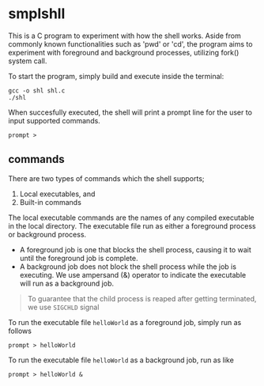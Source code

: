 # smplshll
This is a C program to experiment with how the shell works.
Aside from commonly known functionalities such as 'pwd' or 'cd', the program aims to experiment with
foreground and background processes, utilizing fork() system call.

To start the program, simply build and execute inside the terminal:
```
gcc -o shl shl.c
./shl
```

When succesfully executed, the shell will print a prompt line for the user to input supported commands.
```
prompt > 
```

## commands
There are two types of commands which the shell supports;
1. Local executables, and
2. Built-in commands

The local executable commands are the names of any compiled executable in the local directory.
The executable file run as either a foreground process or background process.
* A foreground job is one that blocks the shell process, causing it to wait until the foreground job is complete.
* A background job does not block the shell process while the job is executing. We use ampersand (&) operator to indicate the executable will run as a background job.
> To guarantee that the child process is reaped after getting terminated, we use `SIGCHLD` signal

To run the executable file `helloWorld` as a foreground job, simply run as follows
```
prompt > helloWorld
```
To run the executable file `helloWorld` as a background job, run as like
```
prompt > helloWorld &
```

